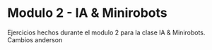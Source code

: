 # Modulo 2 - IA & Minirobots
 Ejercicios hechos durante el modulo 2 para la clase IA & Minirobots.
Cambios anderson
